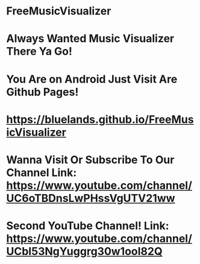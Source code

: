 # FreeMusicVisualizer
# Always Wanted Music Visualizer There Ya Go!
# You  Are on Android Just Visit Are Github Pages!
# https://bluelands.github.io/FreeMusicVisualizer
# Wanna Visit Or Subscribe To Our Channel Link: https://www.youtube.com/channel/UC6oTBDnsLwPHssVgUTV21ww
# Second YouTube Channel! Link: https://www.youtube.com/channel/UCbI53NgYuggrg30w1ooI82Q
